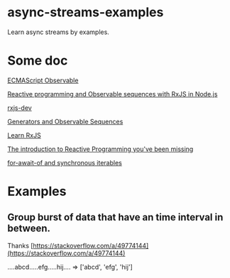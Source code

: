 # async-streams-examples
Learn async streams by examples.

# Some doc

[ECMAScript Observable](https://github.com/tc39/proposal-observable)

[Reactive programming and Observable sequences with RxJS in Node.js](https://medium.freecodecamp.org/rxjs-and-node-8f4e0acebc7c)

[rxjs-dev](https://rxjs-dev.firebaseapp.com/)

[Generators and Observable Sequences](https://github.com/Reactive-Extensions/RxJS/blob/master/doc/gettingstarted/generators.md#generators-and-observable-sequences)

[Learn RxJS](https://www.learnrxjs.io/)

[The introduction to Reactive Programming you've been missing](https://gist.github.com/staltz/868e7e9bc2a7b8c1f754#the-introduction-to-reactive-programming-youve-been-missing)

[for-await-of and synchronous iterables](http://2ality.com/2017/12/for-await-of-sync-iterables.html)

# Examples

## Group burst of data that have an time interval in between.

Thanks [https://stackoverflow.com/a/49774144](https://stackoverflow.com/a/49774144)

....abcd.....efg.....hij.... => ['abcd', 'efg', 'hij']
